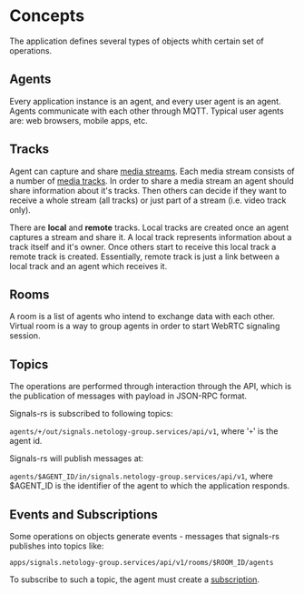 # Concepts

The application defines several types of objects whith certain set of
operations.

## Agents
Every application instance is an agent, and every user agent is an agent.
Agents communicate with each other through MQTT. Typical user agents are: web
browsers, mobile apps, etc.

## Tracks
Agent can capture and share
[media streams](https://developer.mozilla.org/en-US/docs/Web/API/MediaStream).
Each media stream consists of a number of
[media tracks](https://developer.mozilla.org/en-US/docs/Web/API/MediaStreamTrack).
In order to share a media stream an agent should share information about it's
tracks. Then others can decide if they want to receive a whole stream (all
tracks) or just part of a stream (i.e. video track only).

There are **local** and **remote** tracks.
Local tracks are created once an agent captures a stream and share it. A local
track represents information about a track itself and it's owner. Once others
start to receive this local track a remote track is created. Essentially, remote
track is just a link between a local track and an agent which receives it.

## Rooms
A room is a list of agents who intend to exchange data with each other.
Virtual room is a way to group agents in order to start WebRTC signaling session.

## Topics
The operations are performed through interaction through the API, which is the
publication of messages with payload in JSON-RPC format.

Signals-rs is subscribed to following topics:

`agents/+/out/signals.netology-group.services/api/v1`, where '`+`' is the agent
id.

Signals-rs will publish messages at:

`agents/$AGENT_ID/in/signals.netology-group.services/api/v1`, where $AGENT_ID is
the identifier of the agent to which the application responds.

## Events and Subscriptions
Some operations on objects generate events - messages that signals-rs publishes
into topics like:

`apps/signals.netology-group.services/api/v1/rooms/$ROOM_ID/agents`

To subscribe to such a topic, the agent must create a
[subscription](./api.subscriptions.html).

